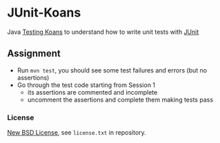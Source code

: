 # JUnit-Koans
Java [Testing Koans](http://blog.code-cop.org/2015/12/testing-koans.html) to understand how to write unit tests with [JUnit](http://junit.org/)

## Assignment ##

* Run `mvn test`, you should see some test failures and errors (but no assertions)
* Go through the test code starting from Session 1
  * its assertions are commented and incomplete
  * uncomment the assertions and complete them making tests pass

### License ###
[New BSD License](http://opensource.org/licenses/bsd-license.php), see `license.txt` in repository.